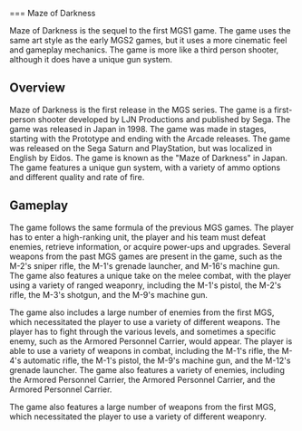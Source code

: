 
===
Maze of Darkness

Maze of Darkness is the sequel to the first MGS1 game. The game uses the same art style as the early MGS2 games, but it uses a more cinematic feel and gameplay mechanics. The game is more like a third person shooter, although it does have a unique gun system.

## Overview



Maze of Darkness is the first release in the MGS series. The game is a first-person shooter developed by LJN Productions and published by Sega. The game was released in Japan in 1998. The game was made in stages, starting with the Prototype and ending with the Arcade releases. The game was released on the Sega Saturn and PlayStation, but was localized in English by Eidos. The game is known as the "Maze of Darkness" in Japan. The game features a unique gun system, with a variety of ammo options and different quality and rate of fire.

## Gameplay



The game follows the same formula of the previous MGS games. The player has to enter a high-ranking unit, the player and his team must defeat enemies, retrieve information, or acquire power-ups and upgrades. Several weapons from the past MGS games are present in the game, such as the M-2's sniper rifle, the M-1's grenade launcher, and M-16's machine gun. The game also features a unique take on the melee combat, with the player using a variety of ranged weaponry, including the M-1's pistol, the M-2's rifle, the M-3's shotgun, and the M-9's machine gun.

The game also includes a large number of enemies from the first MGS, which necessitated the player to use a variety of different weapons. The player has to fight through the various levels, and sometimes a specific enemy, such as the Armored Personnel Carrier, would appear. The player is able to use a variety of weapons in combat, including the M-1's rifle, the M-4's automatic rifle, the M-1's pistol, the M-9's machine gun, and the M-12's grenade launcher. The game also features a variety of enemies, including the Armored Personnel Carrier, the Armored Personnel Carrier, and the Armored Personnel Carrier.

The game also features a large number of weapons from the first MGS, which necessitated the player to use a variety of different weaponry.
